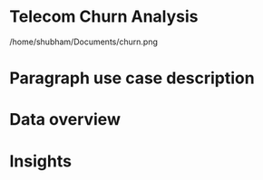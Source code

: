 # Telecom Churn Analysis
/home/shubham/Documents/churn.png
# Paragraph use case description
# Data overview
# Insights
